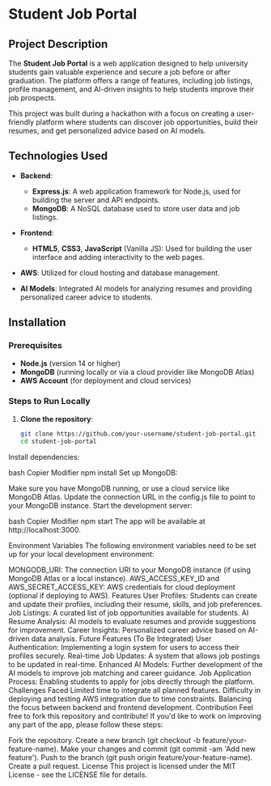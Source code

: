 # Student Job Portal

## Project Description

The **Student Job Portal** is a web application designed to help university students gain valuable experience and secure a job before or after graduation. The platform offers a range of features, including job listings, profile management, and AI-driven insights to help students improve their job prospects.

This project was built during a hackathon with a focus on creating a user-friendly platform where students can discover job opportunities, build their resumes, and get personalized advice based on AI models.

## Technologies Used

- **Backend**:  
  - **Express.js**: A web application framework for Node.js, used for building the server and API endpoints.
  - **MongoDB**: A NoSQL database used to store user data and job listings.

- **Frontend**:
  - **HTML5**, **CSS3**, **JavaScript** (Vanilla JS): Used for building the user interface and adding interactivity to the web pages.

- **AWS**: Utilized for cloud hosting and database management.

- **AI Models**: Integrated AI models for analyzing resumes and providing personalized career advice to students.

## Installation

### Prerequisites

- **Node.js** (version 14 or higher)
- **MongoDB** (running locally or via a cloud provider like MongoDB Atlas)
- **AWS Account** (for deployment and cloud services)

### Steps to Run Locally

1. **Clone the repository**:
   ```bash
   git clone https://github.com/your-username/student-job-portal.git
   cd student-job-portal
Install dependencies:

bash
Copier
Modifier
npm install
Set up MongoDB:

Make sure you have MongoDB running, or use a cloud service like MongoDB Atlas. Update the connection URL in the config.js file to point to your MongoDB instance.
Start the development server:

bash
Copier
Modifier
npm start
The app will be available at http://localhost:3000.

Environment Variables
The following environment variables need to be set up for your local development environment:

MONGODB_URI: The connection URI to your MongoDB instance (if using MongoDB Atlas or a local instance).
AWS_ACCESS_KEY_ID and AWS_SECRET_ACCESS_KEY: AWS credentials for cloud deployment (optional if deploying to AWS).
Features
User Profiles: Students can create and update their profiles, including their resume, skills, and job preferences.
Job Listings: A curated list of job opportunities available for students.
AI Resume Analysis: AI models to evaluate resumes and provide suggestions for improvement.
Career Insights: Personalized career advice based on AI-driven data analysis.
Future Features (To Be Integrated)
User Authentication: Implementing a login system for users to access their profiles securely.
Real-time Job Updates: A system that allows job postings to be updated in real-time.
Enhanced AI Models: Further development of the AI models to improve job matching and career guidance.
Job Application Process: Enabling students to apply for jobs directly through the platform.
Challenges Faced
Limited time to integrate all planned features.
Difficulty in deploying and testing AWS integration due to time constraints.
Balancing the focus between backend and frontend development.
Contribution
Feel free to fork this repository and contribute! If you'd like to work on improving any part of the app, please follow these steps:

Fork the repository.
Create a new branch (git checkout -b feature/your-feature-name).
Make your changes and commit (git commit -am 'Add new feature').
Push to the branch (git push origin feature/your-feature-name).
Create a pull request.
License
This project is licensed under the MIT License - see the LICENSE file for details.
